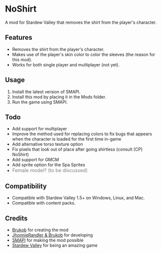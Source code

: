# NoShirt
A mod for Stardew Valley that removes the shirt from the player's character.

## Features
- Removes the shirt from the player's character.
- Makes use of the player's skin color to color the sleeves (the reason for this mod).
- Works for both single player and multiplayer (not yet).

## Usage
1. Install the latest version of SMAPI.
2. Install this mod by placing it in the Mods folder.
3. Run the game using SMAPI.

## Todo
- Add support for multiplayer
- Improve the method used for replacing colors to fix bugs that appears when the character is loaded for the first time in-game
- Add alternative torso texture option
- Fix pixels that look out of place after going shirtless (consult \[CP\] NoShirt)
- Add support for GMCM
- Add sprite option for the Spa Sprites
- <span style="color:gray"><font size="3">Female model? (to be discussed)</font></span>

## Compatibility
- Compatible with Stardew Valley 1.5+ on Windows, Linux, and Mac.
- Compatible with content packs.

## Credits
- <ins>Brukob</ins> for creating the mod
- <ins>JhonnieRandler & Brukob</ins> for developing
- <ins>SMAPI</ins> for making the mod possible
- <ins>Stardew Valley</ins> for being an amazing game